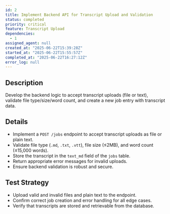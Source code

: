 ```yaml
---
id: 2
title: Implement Backend API for Transcript Upload and Validation
status: completed
priority: critical
feature: Transcript Upload
dependencies:
  - 1
assigned_agent: null
created_at: "2025-06-22T15:39:28Z"
started_at: "2025-06-22T15:55:57Z"
completed_at: "2025-06-22T16:27:12Z"
error_log: null
---
```


## Description
Develop the backend logic to accept transcript uploads (file or text), validate file type/size/word count, and create a new job entry with transcript data.

## Details
- Implement a `POST /jobs` endpoint to accept transcript uploads as file or plain text.
- Validate file type (`.md`, `.txt`, `.vtt`), file size (≤2MB), and word count (≤15,000 words).
- Store the transcript in the `text_md` field of the `jobs` table.
- Return appropriate error messages for invalid uploads.
- Ensure backend validation is robust and secure.

## Test Strategy
- Upload valid and invalid files and plain text to the endpoint.
- Confirm correct job creation and error handling for all edge cases.
- Verify that transcripts are stored and retrievable from the database. 